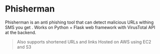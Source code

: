 # Phisherman
Phisherman is an anti phishing tool that can detect malicious URLs withing SMS you get .
Works on Python + Flask web framework with VirusTotal API at the backend.

> Also supports shortened URLs and links
> Hosted on AWS using EC2 and S3
